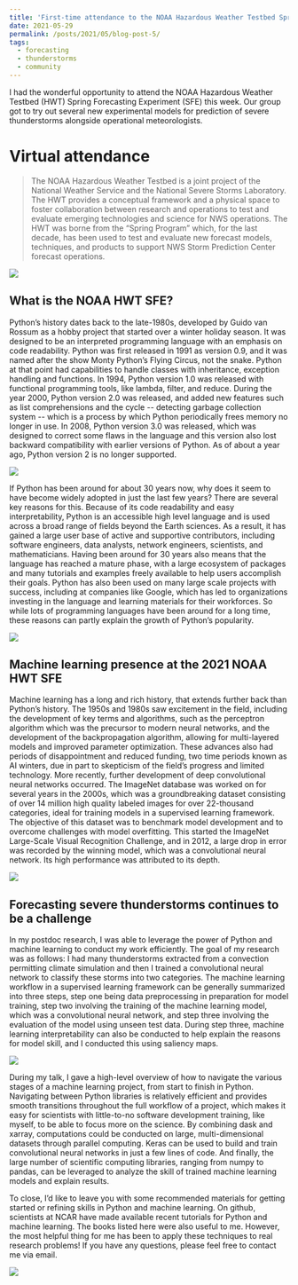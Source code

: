 ```yaml
---
title: 'First-time attendance to the NOAA Hazardous Weather Testbed Spring Forecasting Experiment'
date: 2021-05-29
permalink: /posts/2021/05/blog-post-5/
tags:
  - forecasting
  - thunderstorms
  - community
---
```


I had the wonderful opportunity to attend the NOAA Hazardous Weather Testbed (HWT) Spring Forecasting Experiment (SFE) this week. Our group got to try out several new experimental models for prediction of severe thunderstorms alongside operational meteorologists. 

Virtual attendance
======
>The NOAA Hazardous Weather Testbed is a joint project of the National Weather Service and the National Severe Storms Laboratory. The HWT provides a conceptual framework and a physical space to foster collaboration between research and operations to test and evaluate emerging technologies and science for NWS operations. The HWT was borne from the “Spring Program” which, for the last decade, has been used to test and evaluate new forecast models, techniques, and products to support NWS Storm Prediction Center forecast operations.

![](/posts/AMS101_0-1.png)

What is the NOAA HWT SFE?
------
Python’s history dates back to the late-1980s, developed by Guido van Rossum as a hobby project that started over a winter holiday season. It was designed to be an interpreted programming language with an emphasis on code readability. Python was first released in 1991 as version 0.9, and it was named after the show Monty Python’s Flying Circus, not the snake. Python at that point had capabilities to handle classes with inheritance, exception handling and functions. In 1994, Python version 1.0 was released with functional programming tools, like lambda, filter, and reduce. During the year 2000, Python version 2.0 was released, and added new features such as list comprehensions and the cycle -- detecting garbage collection system -- which is a process by which Python periodically frees memory no longer in use. In 2008, Python version 3.0 was released, which was designed to correct some flaws in the language and this version also lost backward compatibility with earlier versions of Python. As of about a year ago, Python version 2 is no longer supported. 

![](/posts/AMS2021_1-1.png)

If Python has been around for about 30 years now, why does it seem to have become widely adopted in just the last few years? There are several key reasons for this. Because of its code readability and easy interpretability, Python is an accessible high level language and is used across a broad range of fields beyond the Earth sciences. As a result, it has gained a large user base of active and supportive contributors, including software engineers, data analysts, network engineers, scientists, and mathematicians. Having been around for 30 years also means that the language has reached a mature phase, with a large ecosystem of packages and many tutorials and examples freely available to help users accomplish their goals. Python has also been used on many large scale projects with success, including at companies like Google, which has led to organizations investing in the language and learning materials for their workforces. So while lots of programming languages have been around for a long time, these reasons can partly explain the growth of Python’s popularity.

![](/posts/AMS2021_2-1.png)

Machine learning presence at the 2021 NOAA HWT SFE
------
Machine learning has a long and rich history, that extends further back than Python’s history. The 1950s and 1980s saw excitement in the field, including the development of key terms and algorithms, such as the perceptron algorithm which was the precursor to modern neural networks, and the development of the backpropagation algorithm, allowing for multi-layered models and improved parameter optimization. These advances also had periods of disappointment and reduced funding, two time periods known as AI winters, due in part to skepticism of the field’s progress and limited technology. More recently, further development of deep convolutional neural networks occurred. The ImageNet database was worked on for several years in the 2000s, which was a groundbreaking dataset consisting of over 14 million high quality labeled images for over 22-thousand categories, ideal for training models in a supervised learning framework. The objective of this dataset was to benchmark model development and to overcome challenges with model overfitting. This started the ImageNet Large-Scale Visual Recognition Challenge, and in 2012, a large drop in error was recorded by the winning model, which was a convolutional neural network. Its high performance was attributed to its depth.

![](/posts/AMS2021_3-1.png)

Forecasting severe thunderstorms continues to be a challenge
------
In my postdoc research, I was able to leverage the power of Python and machine learning to conduct my work efficiently. The goal of my research was as follows: I had many thunderstorms extracted from a convection permitting climate simulation and then I trained a convolutional neural network to classify these storms into two categories. The machine learning workflow in a supervised learning framework can be generally summarized into three steps, step one being data preprocessing in preparation for model training, step two involving the training of the machine learning model, which was a convolutional neural network, and step three involving the evaluation of the model using unseen test data. During step three, machine learning interpretability can also be conducted to help explain the reasons for model skill, and I conducted this using saliency maps. 

![](/posts/AMS2021_4-1.png)

During my talk, I gave a high-level overview of how to navigate the various stages of a machine learning project, from start to finish in Python. Navigating between Python libraries is relatively efficient and provides smooth transitions throughout the full workflow of a project, which makes it easy for scientists with little-to-no software development training, like myself, to be able to focus more on the science. By combining dask and xarray, computations could be conducted on large, multi-dimensional datasets through parallel computing. Keras can be used to build and train convolutional neural networks in just a few lines of code. And finally, the large number of scientific computing libraries, ranging from numpy to pandas, can be leveraged to analyze the skill of trained machine learning models and explain results.

To close, I’d like to leave you with some recommended materials for getting started or refining skills in Python and machine learning. On github, scientists at NCAR have made available recent tutorials for Python and machine learning. The books listed here were also useful to me. However, the most helpful thing for me has been to apply these techniques to real research problems! If you have any questions, please feel free to contact me via email.

![](/posts/AMS2021_5-1.png)
